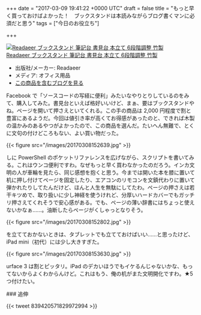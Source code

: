 
+++
date = "2017-03-09 19:41:22 +0000 UTC"
draft = false
title = "もっと早く買っておけばよかった！　ブックスタンドは本読みながらブログ書くマンに必須だと思う"
tags = ["今日のお役立ち"]

+++
<div class="hatena-asin-detail"><a href="http://www.amazon.co.jp/exec/obidos/ASIN/B013S2V48I/bestylesnet-22/"><img src="https://images-fe.ssl-images-amazon.com/images/I/51MeGSRiM2L._SL160_.jpg" class="hatena-asin-detail-image" alt="Readaeer ブックスタンド 筆記台 書見台 本立て 6段階調整 竹製" title="Readaeer ブックスタンド 筆記台 書見台 本立て 6段階調整 竹製"/></a><div class="hatena-asin-detail-info"><a href="http://www.amazon.co.jp/exec/obidos/ASIN/B013S2V48I/bestylesnet-22/">Readaeer ブックスタンド 筆記台 書見台 本立て 6段階調整 竹製</a><ul><li><span class="hatena-asin-detail-label">出版社/メーカー:</span> Readaeer</li><li><span class="hatena-asin-detail-label">メディア:</span> オフィス用品</li><li><a href="http://d.hatena.ne.jp/asin/B013S2V48I/bestylesnet-22" target="_blank">この商品を含むブログを見る</a></li></ul></div><div class="hatena-asin-detail-foot"></div></div>Facebook で「ソースコードの写経に便利」みたいなやりとりしているのをみて、購入してみた。書見台といえば格好いいけど、まぁ、要はブックスタンドやね。ページを開いて押さえといてくれる。この手の商品は 2,000 円程度で割と豊富にあるようだ。今回は値引き率が高くてお得感があったのと、できれば木製の温かみのあるやつがよかったので、この商品を選んだ。たいへん無難で、とくに文句の付けどころもない、よい買い物だった。

{{< figure src="/images/20170308152639.jpg"  >}}

しに PowerShell のポケットリファレンスを広げながら、スクリプトを書いてみる。これはウンコ便利ですわ。なぜもっと早く買わなかったのだろう。インカ文明の人が車輪を見たら、同じ感想を抱くと思う。今までは開いた本を膝に置いて机に押し付けてページを固定したり、エアコンのリモコンを文鎮代わりに置いて弾かれたりしてたんだけど、ほんと人生を無駄にしてたわ。ページの押さえは若干キツめで、取り扱いに少し神経を使うけれど、分厚いハードカバーでもガッチリ押さえてくれそうで安心感がある。でも、ページの薄い辞書にはちょっと使えないかなぁ……。油断したらページがくしゃっとなりそう。

{{< figure src="/images/20170308152802.jpg"  >}}

を立てておかないときは、タブレットでも立てておけばいい……と思ったけど、iPad mini（初代）には少し大きすぎた。

{{< figure src="/images/20170308153630.jpg"  >}}

urface 3 は割とピッタリ。iPad のデカいほうでもイケるんじゃないかな、もってないからよくわからんけど。これはもう、俺の机がまた文明開化ですわ。★5つ付けたい。

<div class="section">
    ### 追伸
    

{{< tweet 839420571829972994 >}}

</div>

